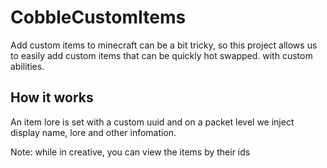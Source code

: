 # CobbleCustomItems
Add custom items to minecraft can be a bit tricky,
so this project allows us to easily add custom items
that can be quickly hot swapped. with custom abilities.

## How it works
An item lore is set with a custom uuid and on
a packet level we inject display name, lore and 
other infomation.

Note: while in creative, you can view the items by their ids